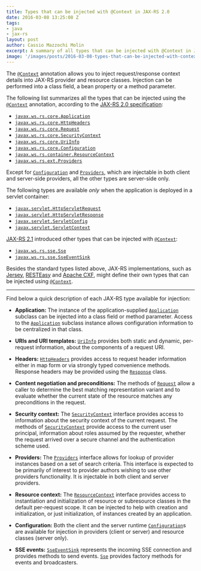 ```yaml
---
title: Types that can be injected with @Context in JAX-RS 2.0
date: 2016-03-08 13:25:08 Z
tags:
- java
- jax-rs
layout: post
author: Cassio Mazzochi Molin
excerpt: A summary of all types that can be injected with @Context in JAX-RS resources and providers.
image: '/images/posts/2016-03-08-types-that-can-be-injected-with-context-in-jaxrs-20/cover.jpg'
---
```


The [`@Context`][1] annotation allows you to inject request/response context details into JAX-RS provider and resource classes. Injection can be performed into a class field, a bean property or a method parameter.

The following list summarizes all the types that can be injected using the [`@Context`][1] annotation, according to the [JAX-RS 2.0 specification][2]:

- [`javax.ws.rs.core.Application`][3]
- [`javax.ws.rs.core.HttpHeaders`][4]
- [`javax.ws.rs.core.Request`][5]
- [`javax.ws.rs.core.SecurityContext`][6]
- [`javax.ws.rs.core.UriInfo`][7]
- [`javax.ws.rs.core.Configuration`][8]
- [`javax.ws.rs.container.ResourceContext`][9]
- [`javax.ws.rs.ext.Providers`][10]

Except for [`Configuration`][8] and [`Providers`][10], which
are injectable in both client and server-side providers, all the other types are server-side only.

The following types are available *only* when the application is deployed in a servlet container:

- [`javax.servlet.HttpServletRequest`][11]
- [`javax.servlet.HttpServletResponse`][12]
- [`javax.servlet.ServletConfig`][13]
- [`javax.servlet.ServletContext`][14]

[JAX-RS 2.1][15] introduced other types that can be injected with [`@Context`][1]:

- [`javax.ws.rs.sse.Sse`][16]
- [`javax.ws.rs.sse.SseEventSink`][17]

Besides the standard types listed above, JAX-RS implementations, such as [Jersey][18], [RESTEasy][19] and [Apache CXF][20], might define their own types that can be injected using [`@Context`][1].

---

Find below a quick description of each JAX-RS type available for injection:

- **Application:** The instance of the application-supplied [`Application`][3] subclass can be injected into a class field or method parameter. Access to the [`Application`][3] subclass instance allows configuration information to be centralized in that class.

- **URIs and URI templates:** [`UriInfo`][7] provides both static and dynamic, per-request information, about the components of a request URI.

- **Headers:** [`HttpHeaders`][4] provides access to request header information either in map form or via strongly typed convenience methods. Response headers may be provided using the [`Response`][21] class.

- **Content negotiation and preconditions:** The methods of [`Request`][5] allow a caller to determine the best matching representation variant and to evaluate whether the current state of the resource matches any preconditions in the request.

- **Security context:** The [`SecurityContext`][6] interface provides access to information about the security context of the current request. The methods of [`SecurityContext`][6] provide access to the current user principal, information about roles assumed by the requester, whether the request arrived over a secure channel and the authentication scheme used.

- **Providers:** The [`Providers`][10] interface allows for lookup of provider instances based on a set of search criteria. This interface is expected to be primarily of interest to provider authors wishing to use other providers functionality. It is injectable in both client and server providers.

- **Resource context:** The [`ResourceContext`][9] interface provides access to instantiation and initialization of resource or subresource classes in the default per-request scope. It can be injected to help with creation and initialization, or just initialization, of instances created by an application.

- **Configuration:** Both the client and the server runtime [`Configuration`][8]s are available for injection in providers (client or server) and resource classes (server only).

- **SSE events:** [`SseEventSink`][17] represents the incoming SSE connection and provides methods to send events. [`Sse`][16] provides factory methods for events and broadcasters.


  [1]: https://javaee.github.io/javaee-spec/javadocs/javax/ws/rs/core/Context.html
  [2]: http://download.oracle.com/otn-pub/jcp/jaxrs-2_0-fr-eval-spec/jsr339-jaxrs-2.0-final-spec.pdf
  [3]: https://javaee.github.io/javaee-spec/javadocs/javax/ws/rs/core/Application.html
  [4]: https://javaee.github.io/javaee-spec/javadocs/javax/ws/rs/core/HttpHeaders.html
  [5]: https://javaee.github.io/javaee-spec/javadocs/javax/ws/rs/core/Request.html
  [6]: https://javaee.github.io/javaee-spec/javadocs/javax/ws/rs/core/SecurityContext.html
  [7]: https://javaee.github.io/javaee-spec/javadocs/javax/ws/rs/core/UriInfo.html
  [8]: https://javaee.github.io/javaee-spec/javadocs/javax/ws/rs/core/Configuration.html
  [9]: https://javaee.github.io/javaee-spec/javadocs/javax/ws/rs/container/ResourceContext.html
  [10]: https://javaee.github.io/javaee-spec/javadocs/javax/ws/rs/ext/Providers.html
  [11]: https://javaee.github.io/javaee-spec/javadocs/javax/servlet/http/HttpServletRequest.html
  [12]: https://javaee.github.io/javaee-spec/javadocs/javax/servlet/http/HttpServletResponse.html
  [13]: https://javaee.github.io/javaee-spec/javadocs/javax/servlet/ServletConfig.html
  [14]: https://javaee.github.io/javaee-spec/javadocs/javax/servlet/ServletContext.html
  [15]: http://download.oracle.com/otn-pub/jcp/jaxrs-2_1-pfd-spec/jaxrs-2_1-pfd-spec.pdf
  [16]: https://javaee.github.io/javaee-spec/javadocs/javax/ws/rs/sse/Sse.html
  [17]: https://javaee.github.io/javaee-spec/javadocs/javax/ws/rs/sse/SseEventSink.html
  [18]: https://jersey.github.io/
  [19]: http://resteasy.jboss.org/
  [20]: https://cxf.apache.org/
  [21]: https://javaee.github.io/javaee-spec/javadocs/javax/ws/rs/core/Response.html
